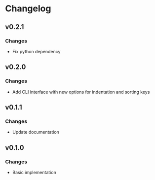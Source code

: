 # Changelog

## v0.2.1

### Changes
- Fix python dependency

## v0.2.0

### Changes
- Add CLI interface with new options for indentation and sorting keys

## v0.1.1

### Changes
- Update documentation

## v0.1.0

### Changes
- Basic implementation
